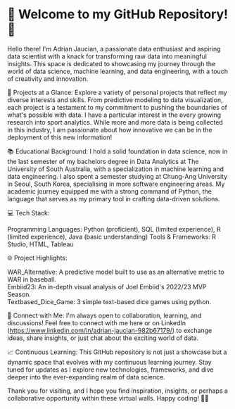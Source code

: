 # 👋 Welcome to my GitHub Repository! 👋

Hello there! I'm Adrian Jaucian, a passionate data enthusiast and aspiring data scientist with a knack for transforming raw data into meaningful insights. This space is dedicated to showcasing my journey through the world of data science, machine learning, and data engineering, with a touch of creativity and innovation.

🚀 Projects at a Glance:
Explore a variety of personal projects that reflect my diverse interests and skills. From predictive modeling to data visualization, each project is a testament to my commitment to pushing the boundaries of what's possible with data. I have a particular interest in the every growing research into sport analytics. While more and more data is being collected in this industry, I am passionate about how innovative we can be in the deployment of this new information!

📚 Educational Background:
I hold a solid foundation in data science, now in the last semester of my bachelors degree in Data Analytics at The University of South Australia, with a specialization in machine learning and data engineering. I also spent a semester studying at Chung-Ang University in Seoul, South Korea, specialising in more software engineering areas. My academic journey equipped me with a strong command of Python, the language that serves as my primary tool in crafting data-driven solutions.

💻 Tech Stack:

Programming Languages: Python (proficient), SQL (limited experience), R (limited experience), Java (basic understanding)
Tools & Frameworks: R Studio, HTML, Tableau

🌐 Project Highlights:

WAR_Alternative: A predictive model built to use as an alternative metric to WAR in baseball.\
Embiid23: An in-depth visual analysis of Joel Embiid's 2022/23 MVP Season.\
Textbased_Dice_Game: 3 simple text-based dice games using python.

🔗 Connect with Me:
I'm always open to collaboration, learning, and discussions! Feel free to connect with me here or on LinkedIn (https://www.linkedin.com/in/adrian-jaucian-982b67179/) to exchange ideas, share insights, or just chat about the exciting world of data.

📈 Continuous Learning:
This GitHub repository is not just a showcase but a dynamic space that evolves with my continuous learning journey. Stay tuned for updates as I explore new technologies, frameworks, and dive deeper into the ever-expanding realm of data science.

Thank you for visiting, and I hope you find inspiration, insights, or perhaps a collaborative opportunity within these virtual walls. Happy coding! 🚀✨

